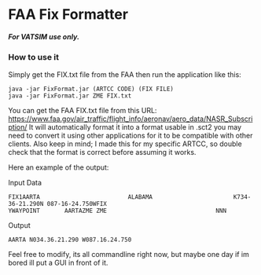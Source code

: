 # FAA Fix Formatter
##### For VATSIM use only.

### How to use it

Simply get the FIX.txt file from the FAA then run the application like this: 

```
java -jar FixFormat.jar (ARTCC CODE) (FIX FILE)
java -jar FixFormat.jar ZME FIX.txt
```

You can get the FAA FIX.txt file from this URL: https://www.faa.gov/air_traffic/flight_info/aeronav/aero_data/NASR_Subscription/
It will automatically format it into a format usable in .sct2 you may need to convert it using other applications for it to be compatible with other clients.
Also keep in mind; I made this for my specific ARTCC, so double check that the format is correct before assuming it works.

Here an example of the output:

Input Data
```
FIX1AARTA                         ALABAMA                       K734-36-21.290N 087-16-24.750WFIX                                                                                                                   YWAYPOINT       AARTAZME ZME                               NNN                                                                                                                                                                                                
```

Output
```
AARTA N034.36.21.290 W087.16.24.750
```

Feel free to modify, its all commandline right now, but maybe one day if im bored ill put a GUI in front of it.

